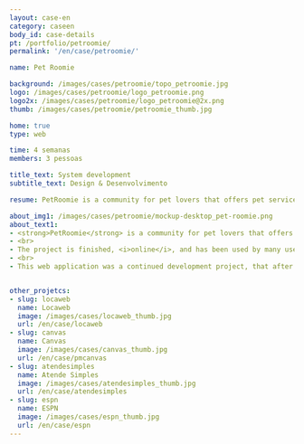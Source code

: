 ```yaml
---
layout: case-en
category: caseen
body_id: case-details
pt: /portfolio/petroomie/
permalink: '/en/case/petroomie/'

name: Pet Roomie

background: /images/cases/petroomie/topo_petroomie.jpg
logo: /images/cases/petroomie/logo_petroomie.png
logo2x: /images/cases/petroomie/logo_petroomie@2x.png
thumb: /images/cases/petroomie/petroomie_thumb.jpg

home: true
type: web

time: 4 semanas
members: 3 pessoas

title_text: System development
subtitle_text: Design & Desenvolvimento

resume: PetRoomie is a community for pet lovers that offers pet services

about_img1: /images/cases/petroomie/mockup-desktop_pet-roomie.png
about_text1:
- <strong>PetRoomie</strong> is a community for pet lovers that offers pet services. There’s a wide range of services available, from overnight boarding, spas, grooming and petsitting to training and pet walkers.
- <br>
- The project is finished, <i>online</i>, and has been used by many users.
- <br>
- This web application was a continued development project, that after launch, also contracted HE:help for small updates.


other_projetcs:
- slug: locaweb
  name: Locaweb
  image: /images/cases/locaweb_thumb.jpg
  url: /en/case/locaweb
- slug: canvas
  name: Canvas
  image: /images/cases/canvas_thumb.jpg
  url: /en/case/pmcanvas
- slug: atendesimples
  name: Atende Simples
  image: /images/cases/atendesimples_thumb.jpg
  url: /en/case/atendesimples
- slug: espn
  name: ESPN
  image: /images/cases/espn_thumb.jpg
  url: /en/case/espn
---
```

